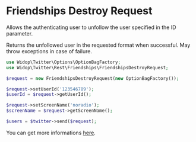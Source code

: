 # Friendships Destroy Request

Allows the authenticating user to unfollow the user specified in the ID parameter.

Returns the unfollowed user in the requested format when successful.
May throw exceptions in case of failure.

``` php
use Widop\Twitter\Options\OptionBagFactory;
use Widop\Twitter\Rest\Friendships\FriendshipsDestroyRequest;

$request = new FriendshipsDestroyRequest(new OptionBagFactory());

$request->setUserId('123546789');
$userId = $request->getUserId();

$request->setScreenName('noradio');
$screenName = $request->getScreenName();

$users = $twitter->send($request);
```

You can get more informations [here](https://dev.twitter.com/docs/api/1.1/post/friendships/create).

